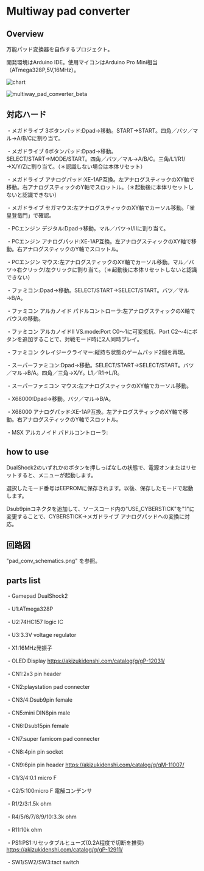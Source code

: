 # Multiway pad converter

## Overview

万能パッド変換器を自作するプロジェクト。

開発環境はArduino IDE。使用マイコンはArduino Pro Mini相当（ATmega328P,5V,16MHz）。

![chart](https://user-images.githubusercontent.com/5597377/174469409-51839756-9196-42b9-89b2-ea5085d715d5.png)

![multiway_pad_converter_beta](https://user-images.githubusercontent.com/5597377/174503133-65779209-de5d-49ed-879a-056d9470c409.jpg)

## 対応ハード

・メガドライブ 3ボタンパッド:Dpad→移動。START→START。四角／バツ／マル→A/B/Cに割り当て。

・メガドライブ 6ボタンパッド:Dpad→移動。SELECT/START→MODE/START。四角／バツ／マル→A/B/C。三角/L1/R1/→X/Y/Zに割り当て。（＊認識しない場合は本体リセット）

・メガドライブ アナログパッド:XE-1AP互換。左アナログスティックのXY軸で移動。右アナログスティックのY軸でスロットル。（＊起動後に本体リセットしないと認識できない）

・メガドライブ セガマウス:左アナログスティックのXY軸でカーソル移動。「雀皇登竜門」で確認。

・PCエンジン デジタル:Dpad→移動。マル／バツ→I/IIに割り当て。

・PCエンジン アナログパッド:XE-1AP互換。左アナログスティックのXY軸で移動。右アナログスティックのY軸でスロットル。

・PCエンジン マウス:左アナログスティックのXY軸でカーソル移動。マル／バツ→右クリック/左クリックに割り当て。（＊起動後に本体リセットしないと認識できない）

・ファミコン:Dpad→移動。SELECT/START→SELECT/START。バツ／マル→B/A。

・ファミコン アルカノイド パドルコントローラ:左アナログスティックのX軸でバウスの移動。

・ファミコン アルカノイドII VS.mode:Port C0～1に可変抵抗、Port C2～4にボタンを追加することで、対戦モード時に2人同時プレイ。

・ファミコン クレイジークライマー:縦持ち状態のゲームパッド2個を再現。

・スーパーファミコン:Dpad→移動。SELECT/START→SELECT/START。バツ／マル→B/A。四角／三角→X/Y。L1／R1→L/R。

・スーパーファミコン マウス:左アナログスティックのXY軸でカーソル移動。

・X68000:Dpad→移動。バツ／マル→B/A。

・X68000 アナログパッド:XE-1AP互換。左アナログスティックのXY軸で移動。右アナログスティックのY軸でスロットル。
 
・MSX アルカノイド パドルコントローラ:

## how to use

DualShock2のいずれかのボタンを押しっぱなしの状態で、電源オンまたはリセットすると、メニューが起動します。

選択したモード番号はEEPROMに保存されます。以後、保存したモードで起動します。

Dsub9pinコネクタを追加して、ソースコード内の"USE_CYBERSTICK"を"1"に変更することで、CYBERSTICK→メガドライブ アナログパッドへの変換に対応。

## 回路図

"pad_conv_schematics.png" を参照。

## parts list

・Gamepad DualShock2

・U1:ATmega328P

・U2:74HC157 logic IC

・U3:3.3V voltage regulator

・X1:16MHz発振子

・OLED Display https://akizukidenshi.com/catalog/g/gP-12031/

・CN1:2x3 pin header

・CN2:playstation pad connecter

・CN3/4:Dsub9pin female

・CN5:mini DIN8pin male

・CN6:Dsub15pin female

・CN7:super famicom pad connecter

・CN8:4pin pin socket

・CN9:6pin pin header https://akizukidenshi.com/catalog/g/gM-11007/

・C1/3/4:0.1 micro F

・C2/5:100micro F 電解コンデンサ

・R1/2/3:1.5k ohm

・R4/5/6/7/8/9/10:3.3k ohm

・R11:10k ohm

・PS1:PS1:リセッタブルヒューズ(0.2A程度で切断を推奨) https://akizukidenshi.com/catalog/g/gP-12911/

・SW1/SW2/SW3:tact switch
